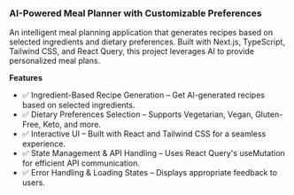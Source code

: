 ### AI-Powered Meal Planner with Customizable Preferences
An intelligent meal planning application that generates recipes based on selected ingredients and dietary preferences. Built with Next.js, TypeScript, Tailwind CSS, and React Query, this project leverages AI to provide personalized meal plans.

**Features**
- ✅ Ingredient-Based Recipe Generation – Get AI-generated recipes based on selected ingredients.
- ✅ Dietary Preferences Selection – Supports Vegetarian, Vegan, Gluten-Free, Keto, and more.
- ✅ Interactive UI – Built with React and Tailwind CSS for a seamless experience.
- ✅ State Management & API Handling – Uses React Query's useMutation for efficient API communication.
- ✅ Error Handling & Loading States – Displays appropriate feedback to users.

